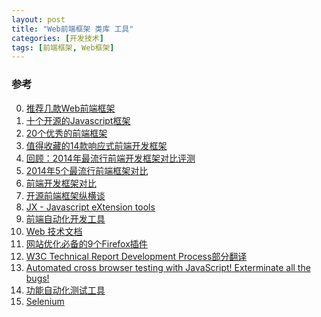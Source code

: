 ```yaml
---
layout: post
title: "Web前端框架 类库 工具"
categories: [开发技术]
tags: [前端框架, Web框架]
---
```



### 参考
0. [推荐几款Web前端框架][0]
1. [十个开源的Javascript框架][1]
2. [20个优秀的前端框架][2]
3. [值得收藏的14款响应式前端开发框架][3]
4. [回顾：2014年最流行前端开发框架对比评测][4]
5. [2014年5个最流行前端框架对比][5]
6. [前端开发框架对比][6]
7. [开源前端框架纵横谈][7]
8. [JX - Javascript eXtension tools][8]
9. [前端自动化开发工具][9]
9. [Web 技术文档][10]
10. [网站优化必备的9个Firefox插件][11]
11. [W3C Technical Report Development Process部分翻译][12]
12. [Automated cross browser testing with JavaScript!
Exterminate all the bugs!][13]
13. [功能自动化测试工具][14]
14. [Selenium][15]

[0]: http://www.w3cfuns.com/article-760-1.html "推荐几款Web前端框架"
[1]: http://coolshell.cn/articles/91.html "十个开源的Javascript框架"
[2]: http://www.csdn.net/article/2013-02-25/2814245-20-best-front-end-framework "20个优秀的前端框架"
[3]: http://www.csdn.net/article/2013-07-25/2816344 "值得收藏的14款响应式前端开发框架"
[4]: http://www.csdn.net/article/2015-01-15/2823568-font-end-development-framework "回顾：2014年最流行前端开发框架对比评测"
[5]: http://web.jobbole.com/81876/ "2014年5个最流行前端框架对比"
[6]: http://www.ibm.com/developerworks/cn/web/1404_wangfx_jsframeworks/ "前端开发框架对比"
[7]: http://www.programmer.com.cn/15552/ "开源前端框架纵横谈"
[8]: http://alloyteam.github.io/JX/#home "JX - Javascript eXtension tools"
[9]: http://ju.outofmemory.cn/entry/85028 "前端自动化开发工具"
[10]: https://developer.mozilla.org/zh-CN/docs/Web "Web 技术文档"
[11]: http://www.cnblogs.com/terryglp/articles/2020994.html "网站优化必备的9个Firefox插件"
[12]: http://www.w3ctech.com/topic/746 "W3C Technical Report Development Process部分翻译"
[13]: http://dalekjs.com/index.html "Automated cross browser testing with JavaScript!Exterminate all the bugs!"
[14]: http://www.51testing.com/zhuanti/selenium.html "功能自动化测试工具"
[15]: http://www.seleniumhq.org/ "Selenium"